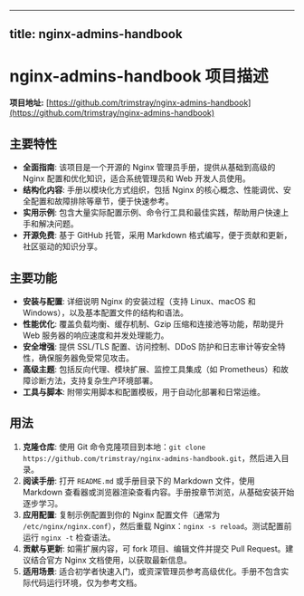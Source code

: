 
---
title: nginx-admins-handbook
---

# nginx-admins-handbook 项目描述

**项目地址:** [https://github.com/trimstray/nginx-admins-handbook](https://github.com/trimstray/nginx-admins-handbook)

## 主要特性
- **全面指南**: 该项目是一个开源的 Nginx 管理员手册，提供从基础到高级的 Nginx 配置和优化知识，适合系统管理员和 Web 开发人员使用。
- **结构化内容**: 手册以模块化方式组织，包括 Nginx 的核心概念、性能调优、安全配置和故障排除等章节，便于快速参考。
- **实用示例**: 包含大量实际配置示例、命令行工具和最佳实践，帮助用户快速上手和解决问题。
- **开源免费**: 基于 GitHub 托管，采用 Markdown 格式编写，便于贡献和更新，社区驱动的知识分享。

## 主要功能
- **安装与配置**: 详细说明 Nginx 的安装过程（支持 Linux、macOS 和 Windows），以及基本配置文件的结构和语法。
- **性能优化**: 覆盖负载均衡、缓存机制、Gzip 压缩和连接池等功能，帮助提升 Web 服务器的响应速度和并发处理能力。
- **安全增强**: 提供 SSL/TLS 配置、访问控制、DDoS 防护和日志审计等安全特性，确保服务器免受常见攻击。
- **高级主题**: 包括反向代理、模块扩展、监控工具集成（如 Prometheus）和故障诊断方法，支持复杂生产环境部署。
- **工具与脚本**: 附带实用脚本和配置模板，用于自动化部署和日常运维。

## 用法
1. **克隆仓库**: 使用 Git 命令克隆项目到本地：`git clone https://github.com/trimstray/nginx-admins-handbook.git`，然后进入目录。
2. **阅读手册**: 打开 `README.md` 或手册目录下的 Markdown 文件，使用 Markdown 查看器或浏览器渲染查看内容。手册按章节浏览，从基础安装开始逐步学习。
3. **应用配置**: 复制示例配置到你的 Nginx 配置文件（通常为 `/etc/nginx/nginx.conf`），然后重载 Nginx：`nginx -s reload`。测试配置前运行 `nginx -t` 检查语法。
4. **贡献与更新**: 如需扩展内容，可 fork 项目、编辑文件并提交 Pull Request。建议结合官方 Nginx 文档使用，以获取最新信息。
5. **适用场景**: 适合初学者快速入门，或资深管理员参考高级优化。手册不包含实际代码运行环境，仅为参考文档。